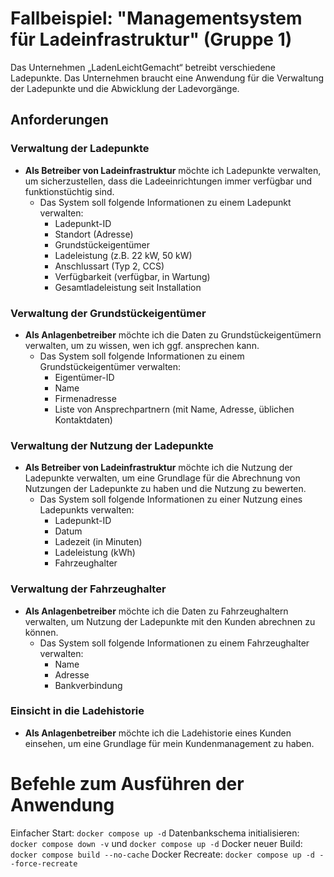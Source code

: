 # Fallbeispiel: "Managementsystem für Ladeinfrastruktur" (Gruppe 1)

Das Unternehmen „LadenLeichtGemacht“ betreibt verschiedene Ladepunkte. Das Unternehmen braucht eine Anwendung für die Verwaltung der Ladepunkte und die Abwicklung der Ladevorgänge.

## Anforderungen

### Verwaltung der Ladepunkte

- **Als Betreiber von Ladeinfrastruktur** möchte ich Ladepunkte verwalten, um sicherzustellen, dass die Ladeeinrichtungen immer verfügbar und funktionstüchtig sind.
  - Das System soll folgende Informationen zu einem Ladepunkt verwalten:
    - Ladepunkt-ID
    - Standort (Adresse)
    - Grundstückeigentümer
    - Ladeleistung (z.B. 22 kW, 50 kW)
    - Anschlussart (Typ 2, CCS)
    - Verfügbarkeit (verfügbar, in Wartung)
    - Gesamtladeleistung seit Installation

### Verwaltung der Grundstückeigentümer

- **Als Anlagenbetreiber** möchte ich die Daten zu Grundstückeigentümern verwalten, um zu wissen, wen ich ggf. ansprechen kann.
  - Das System soll folgende Informationen zu einem Grundstückeigentümer verwalten:
    - Eigentümer-ID
    - Name
    - Firmenadresse
    - Liste von Ansprechpartnern (mit Name, Adresse, üblichen Kontaktdaten)

### Verwaltung der Nutzung der Ladepunkte

- **Als Betreiber von Ladeinfrastruktur** möchte ich die Nutzung der Ladepunkte verwalten, um eine Grundlage für die Abrechnung von Nutzungen der Ladepunkte zu haben und die Nutzung zu bewerten.
  - Das System soll folgende Informationen zu einer Nutzung eines Ladepunkts verwalten:
    - Ladepunkt-ID
    - Datum
    - Ladezeit (in Minuten)
    - Ladeleistung (kWh)
    - Fahrzeughalter

### Verwaltung der Fahrzeughalter

- **Als Anlagenbetreiber** möchte ich die Daten zu Fahrzeughaltern verwalten, um Nutzung der Ladepunkte mit den Kunden abrechnen zu können.
  - Das System soll folgende Informationen zu einem Fahrzeughalter verwalten:
    - Name
    - Adresse
    - Bankverbindung

### Einsicht in die Ladehistorie

- **Als Anlagenbetreiber** möchte ich die Ladehistorie eines Kunden einsehen, um eine Grundlage für mein Kundenmanagement zu haben.

# Befehle zum Ausführen der Anwendung

Einfacher Start: `docker compose up -d`
Datenbankschema initialisieren: `docker compose down -v` und `docker compose up -d`
Docker neuer Build: `docker compose build --no-cache`
Docker Recreate: `docker compose up -d --force-recreate`
